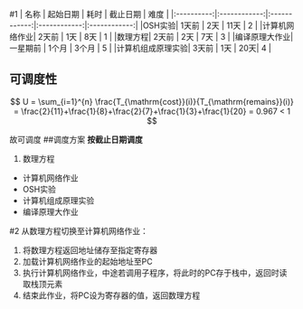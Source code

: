 #1
| 名称 | 起始日期 | 耗时 | 截止日期 | 难度 | 
|:----------:|:------------:|:------------:|:------------:|:------------:|
|OSH实验| 1天前 | 2天 | 11天 | 2 |
|计算机网络作业| 2天前 | 1天 | 8天 | 1 |
|数理方程| 2天前 | 2天 | 7天 | 3 |
|编译原理大作业| 一星期前 | 1个月 | 3个月 | 5 |
|计算机组成原理实验| 3天前 | 1天 | 20天| 4 |
## 可调度性
$$
U  = \sum_{i=1}^{n} \frac{T_{\mathrm{cost}}(i)}{T_{\mathrm{remains}}(i)} 
 = \frac{2}{11}+\frac{1}{8}+\frac{2}{7}+\frac{1}{3}+\frac{1}{20}
 = 0.967 < 1
$$

故可调度
##调度方案
**按截止日期调度**

1. 数理方程
* 计算机网络作业
* OSH实验
* 计算机组成原理实验
* 编译原理大作业

#2
从数理方程切换至计算机网络作业：

1. 将数理方程返回地址储存至指定寄存器       
2. 加载计算机网络作业的起始地址至PC       
3. 执行计算机网络作业，中途若调用子程序，将此时的PC存于栈中，返回时读取栈顶元素              
4. 结束此作业，将PC设为寄存器的值，返回数理方程